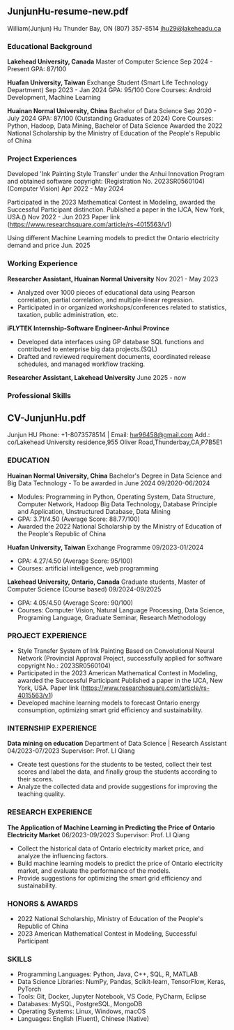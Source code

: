 ## JunjunHu-resume-new.pdf

William(Junjun) Hu
Thunder Bay, ON
(807) 357-8514 jhu29@lakeheadu.ca

### Educational Background

**Lakehead University, Canada**
Master of Computer Science
Sep 2024 - Present
GPA: 87/100

**Huafan University, Taiwan**
Exchange Student (Smart Life Technology Department)
Sep 2023 - Jan 2024
GPA: 95/100
Core Courses: Android Development, Machine Learning

**Huainan Normal University, China**
Bachelor of Data Science
Sep 2020 - July 2024
GPA: 87/100 (Outstanding Graduates of 2024)
Core Courses: Python, Hadoop, Data Mining, Bachelor of Data Science
Awarded the 2022 National Scholarship by the Ministry of Education of the People's Republic of China

### Project Experiences

Developed 'Ink Painting Style Transfer' under the Anhui Innovation Program and obtained software copyright: (Registration No. 2023SR0560104) (Computer Vision)
Apr 2022 - May 2024

Participated in the 2023 Mathematical Contest in Modeling, awarded the Successful Participant distinction.
Published a paper in the IJCA, New York, USA.()
Nov 2022 - Jun 2023
Paper link (https://www.researchsquare.com/article/rs-4015563/v1)

Using different Machine Learning models to predict the Ontario electricity demand and price
Jun. 2025

### Working Experience

**Researcher Assistant, Huainan Normal University**
Nov 2021 - May 2023
* Analyzed over 1000 pieces of educational data using Pearson correlation, partial correlation, and multiple-linear regression.
* Participated in or organized workshops/conferences related to statistics, taxation, public administration, etc.

**iFLYTEK Internship-Software Engineer-Anhui Province**
* Developed data interfaces using GP database SQL functions and contributed to enterprise big data projects.(SQL)
* Drafted and reviewed requirement documents, coordinated release schedules, and managed workflow tracking.

**Researcher Assistant, Lakehead University**
June 2025 - now

### Professional Skills




## CV-JunjunHu.pdf

Junjun HU
Phone: +1-8073578514 | Email: hw96458@gmail.com
Add.: co/Lakehead University residence,955 Oliver Road,Thunderbay,CA,P7B5E1

### EDUCATION

**Huainan Normal University, China**
Bachelor's Degree in Data Science and Big Data Technology - To be awarded in June 2024
09/2020-06/2024
* Modules: Programming in Python, Operating System, Data Structure, Computer Network, Hadoop Big Data Technology, Database Principle and Application, Unstructured Database, Data Mining
* GPA: 3.71/4.50 (Average Score: 88.77/100)
* Awarded the 2022 National Scholarship by the Ministry of Education of the People's Republic of China

**Huafan University, Taiwan**
Exchange Programme
09/2023-01/2024
* GPA: 4.27/4.50 (Average Score: 95/100)
* Courses: artificial intelligence, web programming

**Lakehead University, Ontario, Canada**
Graduate students, Master of Computer Science (Course based)
09/2024-09/2025
* GPA: 4.05/4.50 (Average Score: 90/100)
* Courses: Computer Vision, Natural Language Processing, Data Science, Programing Language, Graduate Seminar, Research Methodology

### PROJECT EXPERIENCE

* Style Transfer System of Ink Painting Based on Convolutional Neural Network (Provincial Approval Project, successfully applied for software copyright No.: 2023SR0560104)
* Participated in the 2023 American Mathematical Contest in Modeling, awarded the Successful Participant Published a paper in the IJCA, New York, USA. Paper link (https://www.researchsquare.com/article/rs-4015563/v1)
* Developed machine learning models to forecast Ontario energy consumption, optimizing smart grid efficiency and sustainability.

### INTERNSHIP EXPERIENCE

**Data mining on education**
Department of Data Science | Research Assistant
04/2023-07/2023
Supervisor: Prof. LI Qiang
* Create test questions for the students to be tested, collect their test scores and label the data, and finally group the students according to their scores.
* Analyze the collected data and provide suggestions for improving the teaching quality.

### RESEARCH EXPERIENCE

**The Application of Machine Learning in Predicting the Price of Ontario Electricity Market**
06/2023-09/2023
Supervisor: Prof. LI Qiang
* Collect the historical data of Ontario electricity market price, and analyze the influencing factors.
* Build machine learning models to predict the price of Ontario electricity market, and evaluate the performance of the models.
* Provide suggestions for optimizing the smart grid efficiency and sustainability.

### HONORS & AWARDS

* 2022 National Scholarship, Ministry of Education of the People's Republic of China
* 2023 American Mathematical Contest in Modeling, Successful Participant

### SKILLS

* Programming Languages: Python, Java, C++, SQL, R, MATLAB
* Data Science Libraries: NumPy, Pandas, Scikit-learn, TensorFlow, Keras, PyTorch
* Tools: Git, Docker, Jupyter Notebook, VS Code, PyCharm, Eclipse
* Databases: MySQL, PostgreSQL, MongoDB
* Operating Systems: Linux, Windows, macOS
* Languages: English (Fluent), Chinese (Native)


